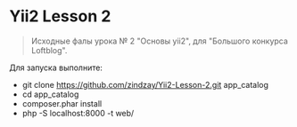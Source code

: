 # Yii2 Lesson 2
>Исходные фалы урока № 2 "Основы yii2", для "Большого конкурса Loftblog".

Для запуска выполните:

- git clone https://github.com/zindzay/Yii2-Lesson-2.git app_catalog
- cd app_catalog
- composer.phar install
- php -S localhost:8000 -t web/